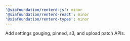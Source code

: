 ```yaml
---
'@siafoundation/renterd-js': minor
'@siafoundation/renterd-react': minor
'@siafoundation/renterd-types': minor
---
```


Add settings gouging, pinned, s3, and upload patch APIs.
